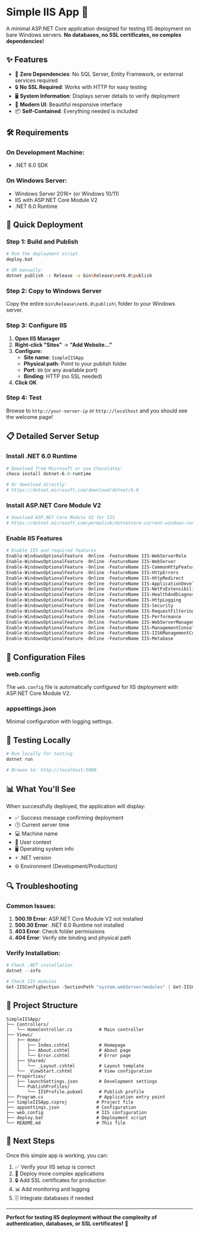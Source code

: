 # Simple IIS App 🚀

A minimal ASP.NET Core application designed for testing IIS deployment on bare Windows servers. **No databases, no SSL certificates, no complex dependencies!**

## ✨ Features

- 🎯 **Zero Dependencies**: No SQL Server, Entity Framework, or external services required
- 🔒 **No SSL Required**: Works with HTTP for easy testing
- 🖥️ **System Information**: Displays server details to verify deployment
- 🎨 **Modern UI**: Beautiful responsive interface
- 📦 **Self-Contained**: Everything needed is included

## 🛠️ Requirements

### On Development Machine:
- .NET 6.0 SDK

### On Windows Server:
- Windows Server 2016+ (or Windows 10/11)
- IIS with ASP.NET Core Module V2
- .NET 6.0 Runtime

## 🚀 Quick Deployment

### Step 1: Build and Publish

```bash
# Run the deployment script
deploy.bat

# OR manually:
dotnet publish -c Release -o bin\Release\net6.0\publish
```

### Step 2: Copy to Windows Server

Copy the entire `bin\Release\net6.0\publish\` folder to your Windows server.

### Step 3: Configure IIS

1. **Open IIS Manager**
2. **Right-click "Sites"** → **"Add Website..."**
3. **Configure:**
   - **Site name**: `SimpleIISApp`
   - **Physical path**: Point to your publish folder
   - **Port**: `80` (or any available port)
   - **Binding**: HTTP (no SSL needed)
4. **Click OK**

### Step 4: Test

Browse to `http://your-server-ip` or `http://localhost` and you should see the welcome page!

## 📋 Detailed Server Setup

### Install .NET 6.0 Runtime

```powershell
# Download from Microsoft or use Chocolatey:
choco install dotnet-6.0-runtime

# Or download directly:
# https://dotnet.microsoft.com/download/dotnet/6.0
```

### Install ASP.NET Core Module V2

```powershell
# Download ASP.NET Core Module V2 for IIS
# https://dotnet.microsoft.com/permalink/dotnetcore-current-windows-runtime-bundle-installer
```

### Enable IIS Features

```powershell
# Enable IIS and required features
Enable-WindowsOptionalFeature -Online -FeatureName IIS-WebServerRole
Enable-WindowsOptionalFeature -Online -FeatureName IIS-WebServer
Enable-WindowsOptionalFeature -Online -FeatureName IIS-CommonHttpFeatures
Enable-WindowsOptionalFeature -Online -FeatureName IIS-HttpErrors
Enable-WindowsOptionalFeature -Online -FeatureName IIS-HttpRedirect
Enable-WindowsOptionalFeature -Online -FeatureName IIS-ApplicationDevelopment
Enable-WindowsOptionalFeature -Online -FeatureName IIS-NetFxExtensibility45
Enable-WindowsOptionalFeature -Online -FeatureName IIS-HealthAndDiagnostics
Enable-WindowsOptionalFeature -Online -FeatureName IIS-HttpLogging
Enable-WindowsOptionalFeature -Online -FeatureName IIS-Security
Enable-WindowsOptionalFeature -Online -FeatureName IIS-RequestFiltering
Enable-WindowsOptionalFeature -Online -FeatureName IIS-Performance
Enable-WindowsOptionalFeature -Online -FeatureName IIS-WebServerManagementTools
Enable-WindowsOptionalFeature -Online -FeatureName IIS-ManagementConsole
Enable-WindowsOptionalFeature -Online -FeatureName IIS-IIS6ManagementCompatibility
Enable-WindowsOptionalFeature -Online -FeatureName IIS-Metabase
```

## 🔧 Configuration Files

### web.config
The `web.config` file is automatically configured for IIS deployment with ASP.NET Core Module V2.

### appsettings.json
Minimal configuration with logging settings.

## 🧪 Testing Locally

```bash
# Run locally for testing
dotnet run

# Browse to: http://localhost:5000
```

## 📊 What You'll See

When successfully deployed, the application will display:

- ✅ Success message confirming deployment
- 🕒 Current server time
- 💻 Machine name
- 👤 User context
- 🖥️ Operating system info
- ⚡ .NET version
- 🌐 Environment (Development/Production)

## 🔍 Troubleshooting

### Common Issues:

1. **500.19 Error**: ASP.NET Core Module V2 not installed
2. **500.30 Error**: .NET 6.0 Runtime not installed
3. **403 Error**: Check folder permissions
4. **404 Error**: Verify site binding and physical path

### Verify Installation:

```powershell
# Check .NET installation
dotnet --info

# Check IIS modules
Get-IISConfigSection -SectionPath "system.webServer/modules" | Get-IISConfigElement -ChildElementName "add" | Where-Object {$_.name -like "*AspNetCore*"}
```

## 📁 Project Structure

```
SimpleIISApp/
├── Controllers/
│   └── HomeController.cs          # Main controller
├── Views/
│   ├── Home/
│   │   ├── Index.cshtml           # Homepage
│   │   ├── About.cshtml           # About page
│   │   └── Error.cshtml           # Error page
│   ├── Shared/
│   │   └── _Layout.cshtml         # Layout template
│   └── _ViewStart.cshtml          # View configuration
├── Properties/
│   ├── launchSettings.json        # Development settings
│   └── PublishProfiles/
│       └── IISProfile.pubxml      # Publish profile
├── Program.cs                     # Application entry point
├── SimpleIISApp.csproj           # Project file
├── appsettings.json              # Configuration
├── web.config                    # IIS configuration
├── deploy.bat                    # Deployment script
└── README.md                     # This file
```

## 🎯 Next Steps

Once this simple app is working, you can:

1. ✅ Verify your IIS setup is correct
2. 🔄 Deploy more complex applications
3. 🔒 Add SSL certificates for production
4. 📊 Add monitoring and logging
5. 🗄️ Integrate databases if needed

---

**Perfect for testing IIS deployment without the complexity of authentication, databases, or SSL certificates!** 🎉
